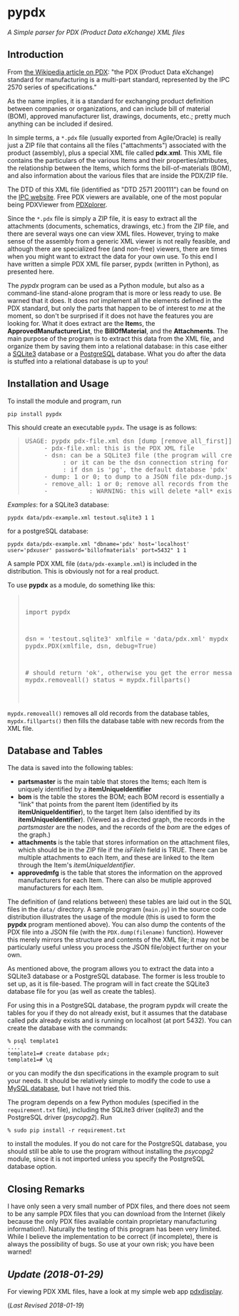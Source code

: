 # pypdx
*A Simple parser for PDX (Product Data eXchange) XML files*

## Introduction

From [the Wikipedia article on PDX](https://en.wikipedia.org/wiki/PDX_(IPC-257X)):
"the PDX (Product Data eXchange) standard for manufacturing is a multi-part standard,
represented by the IPC 2570 series of specifications."

As the name implies, it is a standard for exchanging product definition between companies or organizations, and can include bill of material (BOM), approved manufacturer list, drawings, documents, etc.; pretty much anything can be included if desired.

In simple terms, a <code>*.pdx</code> file (usually exported from Agile/Oracle)
is really just a ZIP file that contains all the files
("attachments") associated with the product (assembly), plus a special XML file called
**pdx.xml**.  This XML file contains the particulars of the various Items and their
properties/attributes, the relationship between the Items, which forms the bill-of-materials (BOM), and also information about the various files that are inside the PDX/ZIP file.

The DTD of this XML file (identified as "DTD 2571 200111") can be found on the
[IPC website](http://www.ipc.org/4.0_Knowledge/4.1_Standards/IPC-25xx-files/2571.zip). Free PDX viewers are available, one of the most popular being PDXViewer from [PDXplorer](http://www.pdxplorer.com/). 

Since the <code>*.pdx</code> file is simply a ZIP file, it is easy to extract all the
attachments (documents, schematics, drawings, etc.) from the ZIP file, and there are 
several ways one can view XML files.  However, trying to make sense of the assembly from
a generic XML viewer is not really feasible, and although there are specialized free (and non-free)
viewers, there are times when you might want to extract the data for your
own use. To this end I have written a simple PDX XML file parser, pypdx (written in Python), as presented here.

The *pypdx* program can be used as a Python module, but 
also as a command-line stand-alone program that is more or less ready to use. Be warned that it does. It does *not* implement all the elements defined in the PDX standard, but only the parts that happen to be of interest to *me* at the moment, so don't be surprised if it does not have the features you are looking for. What it does extract are the **Item**s, the **ApprovedManufacturerList**, the **BillOfMaterial**, and the **Attachments**. The main purpose of the program is to extract this data from the XML file, and organize them by saving them into a relational database: in this case either a [SQLite3](https://www.sqlite.org/) database 
or a [PostgreSQL](https://www.postgresql.org/) database. What you do after the data is 
stuffed into a relational database is up to you! 

## Installation and Usage

To install the module and program, run

	pip install pypdx
    
This should create an executable <code>pypdx</code>.  The usage is as follows:

<blockquote><pre>
USAGE: pypdx pdx-file.xml dsn [dump [remove_all_first]]
     - pdx-file.xml: this is the PDX XML file
     - dsn: can be a SQLite3 file (the program will create one if it does not exist; use the extension .sqlite3
          : or it can be the dsn connection string for a PostgreSQL database
          : if dsn is 'pg', the default database 'pdx' on localhost (port 5432) and username 'pdxuser' will be used
     - dump: 1 or 0; to dump to a JSON file pdx-dump.json (optional)
     - remove_all: 1 or 0; remove all records from the tables first (optional);
     -           : WARNING: this will delete *all* existing parts, BOM, etc., records from the database
</pre></blockquote>

*Examples*: for a SQLite3 database:

 	pypdx data/pdx-example.xml testout.sqlite3 1 1
	
for a postgreSQL database:

	pypdx data/pdx-example.xml "dbname='pdx' host='localhost' user='pdxuser' password='billofmaterials' port=5432" 1 1

A sample PDX XML file (<code>data/pdx-example.xml</code>) is included in the distribution.  This is
obviously not for a real product.

To use **pypdx** as a module, do something like this:

<blockquote><pre>

import pypdx

dsn = 'testout.sqlite3'
xmlfile = 'data/pdx.xml'
mypdx = pypdx.PDX(xmlfile, dsn, debug=True)

\# should return 'ok', otherwise you get the error message
status = mypdx.removeall()
status = mypdx.fillparts()

</pre></blockquote>

<code>mypdx.removeall()</code> removes all old records from the
database tables, <code>mypdx.fillparts()</code> then fills the database table with new records from 
the XML file.


## Database and Tables

The data is saved into the following tables:

- **partsmaster** is the main table that stores the Items; each Item is uniquely identified by a
**itemUniqueIdentifier**
- **bom** is the table the stores the BOM; each BOM record is essentially a
"link" that points from the parent Item (identified by its **itemUniqueIdentifier**),
to the target Item (also identified by its **itemUniqueIdentifier**). (Viewed as a directed graph,
the records in the *partsmaster* are the nodes, and the records of the *bom* are the edges of 
the graph.)
- **attachments** is the table that stores information on the attachment files, which should be in the ZIP file if
the *isFileIn* field is TRUE.  There can be multiple attachments to each Item, and
these are linked to the Item through the Item's *itemUniqueIdentifier*.
- **approvedmfg** is the table that stores the information on the approved manufacturers
for each Item. There can also be mutiple approved manufacturers for each Item.


The definition of (and relations between) these tables are laid out in the SQL files
in the <code>data/</code> directory.  A sample program (<code>main.py</code>) in the source code distribution
illustrates
the usage of the module (this is used to form the **pypdx** program
mentioned above). You can also dump the contents of the PDX file into a JSON file
(with the <code>PDX.dump(filename)</code> function).  However this merely mirrors the
structure and contents of the XML file; it may not be particularly useful unless you
process the JSON file/object further on your own.

As mentioned above, the program allows you to extract the data into a SQLite3 database or a 
PostgreSQL database.  The former is less trouble to set up, as it is file-based. The program
will in fact create the SQLite3 database file for you (as well as create the tables).

For using this in a PostgreSQL database, the program pypdx will create the tables for you 
if they do not already exist, but it assumes that the database called pdx already exists 
and is running on localhost (at port 5432). You can create the database with the commands:

	% psql template1
 	....
 	template1=# create database pdx;
 	template1=# \q
    
or you can modify the dsn specifications in the example program to suit your needs. It should be relatively simple to modify the
code to use a [MySQL database](https://www.mysql.com/), but I have not tried this.

The program depends on a few Python modules (specified in the <code>requirement.txt</code>
file), including the SQLite3 driver (*sqlite3*) and the PostgreSQL driver (*psycopg2*).  Run 

	% sudo pip install -r requirement.txt

to install the modules.  If you do not care for the PostgreSQL database, you should still be
able to use the program without installing the *psycopg2* module, since it is not imported
unless you specify the PostgreSQL database option.

## Closing Remarks

I have only seen a very small number of PDX files, and there does not seem to be
any sample PDX files that you can download from the Internet (likely because the only
PDX files available contain proprietary manufacturing information!). 
Naturally the testing of this program has been very limited. While I believe
the implementation to be correct (if incomplete), there is always the possibility of bugs. 
So use at your own risk; you have been warned!

## *Update (2018-01-29)*

For viewing PDX XML files, have a look at my simple web app [pdxdisplay](https://github.com/sid5432/pdxdisplay).

(*Last Revised 2018-01-19*)



